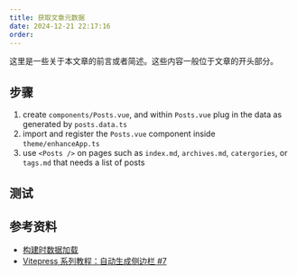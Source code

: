 ```yaml
---
title: 获取文章元数据
date: 2024-12-21 22:17:16
order: 
---
```


这里是一些关于本文章的前言或者简述。这些内容一般位于文章的开头部分。

<!-- more -->

## 步骤

1. create `components/Posts.vue`, and within `Posts.vue` plug in the data as generated by `posts.data.ts`
2. import and register the `Posts.vue` component inside `theme/enhanceApp.ts`
3. use `<Posts />` on pages such as `index.md`, `archives.md`, `catergories`, or `tags.md` that needs a list of posts



## 测试


## 参考资料

- [构建时数据加载](https://vitepress.dev/zh/guide/data-loading)
- [Vitepress 系列教程：自动生成侧边栏 #7](https://www.bilibili.com/video/BV1ZC4y1m7sj/)
